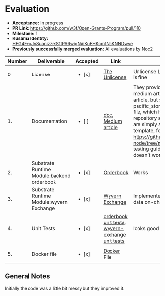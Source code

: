 # Evaluation

* **Acceptance:** In progress
* **PR Link:** https://github.com/w3f/Open-Grants-Program/pull/110
* **Milestone:** 1
* **Kusama Identity:** [HFG4FvoJv8uanizzetS1tPA6wigNAiKuEHKcm1NaKNNDwve](https://polkascan.io/pre/kusama/account/HFG4FvoJv8uanizzetS1tPA6wigNAiKuEHKcm1NaKNNDwve)
* **Previously successfully merged evaluation:** All evaluations by Noc2

| Number | Deliverable | Accepted | Link | Evaluation Notes |
| ------------- | ------------- | ------------- | ------------- |------------- |
| 0 | License | <ul><li>[x] </li></ul> | [The Unlicense](https://github.com/vlbos/pacific-store-node/blob/master/LICENSE) |  Unlicense License based on the template is fine  |
| 1. | Documentation | <ul><li>[ ] </li></ul> | [doc](https://github.com/vlbos/pacific-store-node/blob/milestone-1/doc/pacific_store_milestone1.md), [Medium article](https://vlbos2018.medium.com/pacificstore-orderbook-wyvernexchange-modules-bca9af39111) | They provided documentation. The medium article is not really a medium article, but simply a copy paste of the pacific_store_milestone1_testing_guide.md file, which isn’t really useful. The repository also still contains md files that are simply a copy pasted from the original template, for example https://github.com/vlbos/pacific-store-node/tree/milestone-1/front-end. The testing guide for the front-end currently doesn’t work  |
| 2. | Substrate Runtime Module:backend orderbook | <ul><li>[x] </li></ul> |  [Orderbook](https://github.com/vlbos/pacific-store-node/tree/milestone-1/pallets/orderbook) |  Works  |
| 3. | Substrate Runtime Module:wyvern Exchange | <ul><li>[x] </li></ul> |  [Wyvern Exchange](https://github.com/vlbos/pacific-store-node/tree/milestone-1/pallets/wyvern-exchange) | Implemented, but this puts way too much data on-chain   |
| 4. | Unit Tests | <ul><li>[x] </li></ul> | [orderbook unit tests](https://github.com/vlbos/pacific-store-node/blob/milestone-1/pallets/orderbook/src/tests.rs), [wyvern-exchange unit tests](https://github.com/vlbos/pacific-store-node/blob/milestone-1/pallets/wyvern-exchange/src/tests.rs) | looks good  |
| 5. | Docker file | <ul><li>[x] </li></ul> |  [Docker File](https://github.com/vlbos/pacific-store-node/blob/milestone-1/Dockerfile) |    |

## General Notes


Initially the code was a little bit messy but they improved it. 

